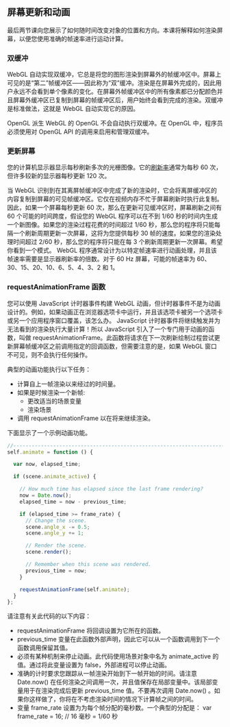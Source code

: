 ## 屏幕更新和动画

最后两节课向您展示了如何随时间改变对象的位置和方向。本课将解释如何渲染屏幕，以便您使用准确的帧速率进行运动计算。

### 双缓冲

WebGL 自动实现双缓冲，它总是将您的图形渲染到屏幕外的帧缓冲区中。屏幕上可见的是“第二”帧缓冲区——因此称为“双”缓冲。渲染是在屏幕外完成的，因此用户永远不会看到单个像素的变化。在屏幕外帧缓冲区中的所有像素都已分配颜色并且屏幕外缓冲区已复制到屏幕的帧缓冲区后，用户始终会看到完成的渲染。双缓冲是标准做法，这就是 WebGL 自动实现它的原因。

OpenGL
派生 WebGL 的 OpenGL 不会自动执行双缓冲。在 OpenGL 中，程序员必须使用对 OpenGL API 的调用来启用和管理双缓冲。

### 更新屏幕

您的计算机显示器显示每秒刷新多次的光栅图像。它的[刷新率](https://en.wikipedia.org/wiki/Refresh_rate)通常为每秒 60 次，但许多较新的显示器每秒更新 120 次。

当 WebGL 识别到在其离屏帧缓冲区中完成了新的渲染时，它会将离屏缓冲区的内容复制到屏幕的可见帧缓冲区。它仅在视频内存不忙于屏幕刷新时执行此复制。因此，如果一个屏幕每秒更新 60 次，那么在更新可见缓冲区时，屏幕刷新之间有 60 个可能的时间跨度，假设您的 WebGL 程序可以在不到 1/60 秒的时间内生成一个新图像。如果您的渲染过程花费的时间超过 1/60 秒，那么您的程序将只能每隔一个刷新周期更新一次屏幕，这将为您提供每秒 30 帧的速度。如果您的渲染处理时间超过 2/60 秒，那么您的程序将只能在每 3 个刷新周期更新一次屏幕。希望你看到一个模式。 WebGL 程序通常设计为以特定帧速率进行动画处理，并且该帧速率需要是显示器刷新率的倍数。对于 60 Hz 屏幕，可能的帧速率为 60、30、15、20、10、6、5、4、3、2 和 1。

### requestAnimationFrame 函数

您可以使用 JavaScript 计时器事件构建 WebGL 动画，但计时器事件不是为动画设计的。例如，如果动画正在浏览器选项卡中运行，并且该选项卡被另一个选项卡或另一个应用程序窗口覆盖，该怎么办。 JavaScript 计时器事件将继续触发并为无法看到的渲染执行大量计算！所以 JavaScript 引入了一个专门用于动画的函数，叫做 requestAnimationFrame。此函数将请求在下一次刷新绘制过程尝试更新屏幕帧缓冲区之前调用指定的回调函数，但需要注意的是，如果 WebGL 窗口不可见，则不会执行任何操作。

典型的动画功能执行以下任务：

- 计算自上一帧渲染以来经过的时间量。
- 如果是时候渲染一个新帧:
  - 更改适当的场景变量
  - 渲染场景
- 调用 requestAnimationFrame 以在将来继续渲染。

下面显示了一个示例动画功能。

```js
//------------------------------------------------------------------------------
self.animate = function () {

  var now, elapsed_time;

  if (scene.animate_active) {

    // How much time has elapsed since the last frame rendering?
    now = Date.now();
    elapsed_time = now - previous_time;

    if (elapsed_time >= frame_rate) {
      // Change the scene.
      scene.angle_x -= 0.5;
      scene.angle_y += 1;

      // Render the scene.
      scene.render();

      // Remember when this scene was rendered.
      previous_time = now;
    }

    requestAnimationFrame(self.animate);
  }
};
```

请注意有关此代码的以下内容：

- requestAnimationFrame 将回调设置为它所在的函数。
- previous_time 变量在此函数外部声明，因此它可以从一个函数调用到下一个函数调用保留其值。
- 必须有某种机制来停止动画。此代码使用场景对象中名为 animate_active 的值。通过将此变量设置为 false，外部进程可以停止动画。
- 准确的计时要求您跟踪从一帧渲染开始到下一帧开始的时间。请注意 Date.now() 在任何渲染之间调用一次，并且值保存在局部变量中。该局部变量用于在渲染完成后更新 previous_time 值。不要再次调用 Date.now() 。如果你这样做了，你将在不考虑渲染时间的情况下计算帧之间的时间。
- 变量 frame_rate 设置为为每个帧分配的毫秒数。一个典型的分配是： var frame_rate = 16; // 16 毫秒 = 1/60 秒